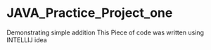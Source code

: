 # JAVA_Practice_Project_one
Demonstrating simple addition
This Piece of code was written using INTELLIJ idea
